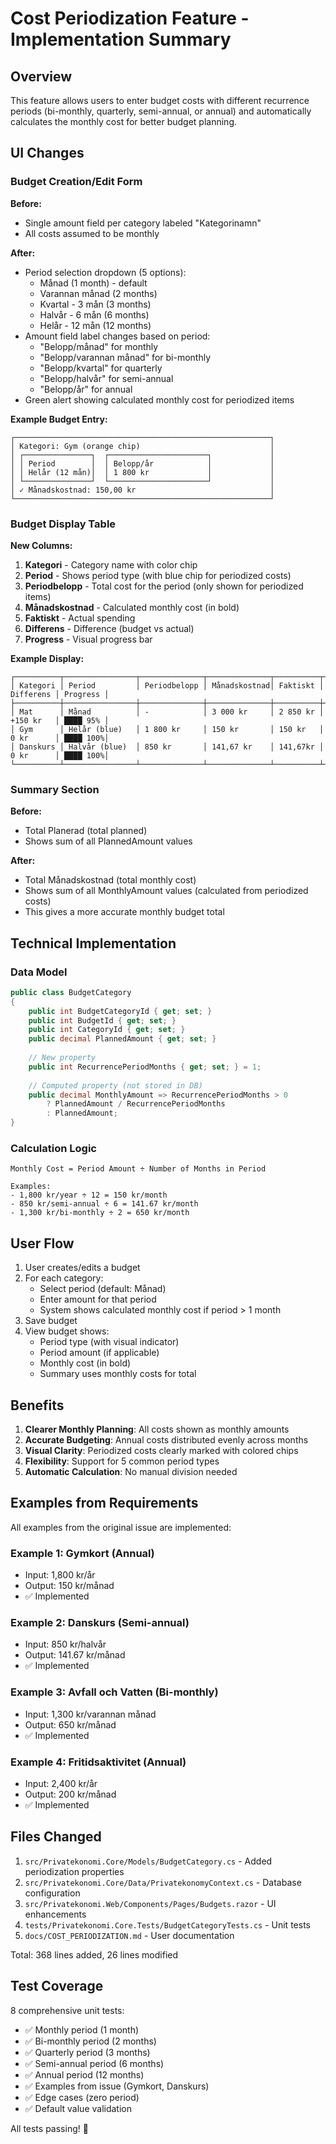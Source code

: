 # Cost Periodization Feature - Implementation Summary

## Overview
This feature allows users to enter budget costs with different recurrence periods (bi-monthly, quarterly, semi-annual, or annual) and automatically calculates the monthly cost for better budget planning.

## UI Changes

### Budget Creation/Edit Form

**Before:**
- Single amount field per category labeled "Kategorinamn"
- All costs assumed to be monthly

**After:**
- Period selection dropdown (5 options):
  - Månad (1 month) - default
  - Varannan månad (2 months)
  - Kvartal - 3 mån (3 months)
  - Halvår - 6 mån (6 months)
  - Helår - 12 mån (12 months)
- Amount field label changes based on period:
  - "Belopp/månad" for monthly
  - "Belopp/varannan månad" for bi-monthly
  - "Belopp/kvartal" for quarterly
  - "Belopp/halvår" for semi-annual
  - "Belopp/år" for annual
- Green alert showing calculated monthly cost for periodized items

**Example Budget Entry:**
```
┌─────────────────────────────────────────────────────────┐
│ Kategori: Gym (orange chip)                             │
│ ┌───────────────┐  ┌──────────────────────┐             │
│ │ Period        │  │ Belopp/år            │             │
│ │ Helår (12 mån)│  │ 1 800 kr             │             │
│ └───────────────┘  └──────────────────────┘             │
│ ✓ Månadskostnad: 150,00 kr                              │
└─────────────────────────────────────────────────────────┘
```

### Budget Display Table

**New Columns:**
1. **Kategori** - Category name with color chip
2. **Period** - Shows period type (with blue chip for periodized costs)
3. **Periodbelopp** - Total cost for the period (only shown for periodized items)
4. **Månadskostnad** - Calculated monthly cost (in bold)
5. **Faktiskt** - Actual spending
6. **Differens** - Difference (budget vs actual)
7. **Progress** - Visual progress bar

**Example Display:**
```
┌──────────┬────────────────┬──────────────┬──────────────┬──────────┬───────────┬──────────┐
│ Kategori │ Period         │ Periodbelopp │ Månadskostnad│ Faktiskt │ Differens │ Progress │
├──────────┼────────────────┼──────────────┼──────────────┼──────────┼───────────┼──────────┤
│ Mat      │ Månad          │ -            │ 3 000 kr     │ 2 850 kr │ +150 kr   │ ████ 95% │
│ Gym      │ Helår (blue)   │ 1 800 kr     │ 150 kr       │ 150 kr   │ 0 kr      │ ████ 100%│
│ Danskurs │ Halvår (blue)  │ 850 kr       │ 141,67 kr    │ 141,67kr │ 0 kr      │ ████ 100%│
└──────────┴────────────────┴──────────────┴──────────────┴──────────┴───────────┴──────────┘
```

### Summary Section

**Before:**
- Total Planerad (total planned)
- Shows sum of all PlannedAmount values

**After:**
- Total Månadskostnad (total monthly cost)
- Shows sum of all MonthlyAmount values (calculated from periodized costs)
- This gives a more accurate monthly budget total

## Technical Implementation

### Data Model
```csharp
public class BudgetCategory
{
    public int BudgetCategoryId { get; set; }
    public int BudgetId { get; set; }
    public int CategoryId { get; set; }
    public decimal PlannedAmount { get; set; }
    
    // New property
    public int RecurrencePeriodMonths { get; set; } = 1;
    
    // Computed property (not stored in DB)
    public decimal MonthlyAmount => RecurrencePeriodMonths > 0 
        ? PlannedAmount / RecurrencePeriodMonths 
        : PlannedAmount;
}
```

### Calculation Logic
```
Monthly Cost = Period Amount ÷ Number of Months in Period

Examples:
- 1,800 kr/year ÷ 12 = 150 kr/month
- 850 kr/semi-annual ÷ 6 = 141.67 kr/month
- 1,300 kr/bi-monthly ÷ 2 = 650 kr/month
```

## User Flow

1. User creates/edits a budget
2. For each category:
   - Select period (default: Månad)
   - Enter amount for that period
   - System shows calculated monthly cost if period > 1 month
3. Save budget
4. View budget shows:
   - Period type (with visual indicator)
   - Period amount (if applicable)
   - Monthly cost (in bold)
   - Summary uses monthly costs for total

## Benefits

1. **Clearer Monthly Planning**: All costs shown as monthly amounts
2. **Accurate Budgeting**: Annual costs distributed evenly across months
3. **Visual Clarity**: Periodized costs clearly marked with colored chips
4. **Flexibility**: Support for 5 common period types
5. **Automatic Calculation**: No manual division needed

## Examples from Requirements

All examples from the original issue are implemented:

### Example 1: Gymkort (Annual)
- Input: 1,800 kr/år
- Output: 150 kr/månad
- ✅ Implemented

### Example 2: Danskurs (Semi-annual)
- Input: 850 kr/halvår
- Output: 141.67 kr/månad
- ✅ Implemented

### Example 3: Avfall och Vatten (Bi-monthly)
- Input: 1,300 kr/varannan månad
- Output: 650 kr/månad
- ✅ Implemented

### Example 4: Fritidsaktivitet (Annual)
- Input: 2,400 kr/år
- Output: 200 kr/månad
- ✅ Implemented

## Files Changed

1. `src/Privatekonomi.Core/Models/BudgetCategory.cs` - Added periodization properties
2. `src/Privatekonomi.Core/Data/PrivatekonomyContext.cs` - Database configuration
3. `src/Privatekonomi.Web/Components/Pages/Budgets.razor` - UI enhancements
4. `tests/Privatekonomi.Core.Tests/BudgetCategoryTests.cs` - Unit tests
5. `docs/COST_PERIODIZATION.md` - User documentation

Total: 368 lines added, 26 lines modified

## Test Coverage

8 comprehensive unit tests:
- ✅ Monthly period (1 month)
- ✅ Bi-monthly period (2 months)
- ✅ Quarterly period (3 months)
- ✅ Semi-annual period (6 months)
- ✅ Annual period (12 months)
- ✅ Examples from issue (Gymkort, Danskurs)
- ✅ Edge cases (zero period)
- ✅ Default value validation

All tests passing! 🎉
